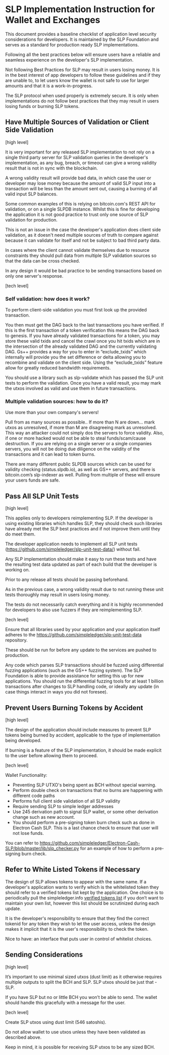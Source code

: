 # SLP Implementation Instruction for Wallet and Exchanges

This document provides a baseline checklist of application level security considerations for developers. It is maintained by the SLP Foundation and serves as a standard for production ready SLP implementations.

Following all the best practices below will ensure users have a reliable and seamless experience on the developer's SLP implementation. 

Not following Best Practices for SLP may result in users losing money. It is in the best interest of app developers to follow these guidelines and if they are unable to, to let users know the wallet is not safe to use for larger amounts and that it is a work-in-progress. 

The SLP protocol when used properly is extremely secure. It is only when implementations do not follow best practices that they may result in users losing funds or burning SLP tokens.

## Have Multiple Sources of Validation or Client Side Validation

[high level] 

It is very important for any released SLP implementation to not rely on a single third party server for SLP validation queries in the developer's implementation, as any bug, breach, or timeout can give a wrong validity result that is not in sync with the blockchain.

A wrong validity result will provide bad data, in which case the user or developer may lose money because the amount of valid SLP input into a transaction will be less than the amount sent out, causing a burning of all valid input SLP balances. 

Some common examples of this is relying on bitcoin.com's REST API for validation, or on a single SLPDB instance. Whilst this is fine for developing the application it is not good practice to trust only one source of SLP validation for production.

This is not an issue in the case the developer's application does client side validation, as it doesn't need multiple sources of truth to compare against because it can validate for itself and not be subject to bad third party data.

In cases where the client cannot validate themselves due to resource constraints they should pull data from multiple SLP validation sources so that the data can be cross checked.

In any design it would be bad practice to be sending transactions based on only one server's response. 

[tech level]

### Self validation: how does it work? 

To perform client-side validation you must first look up the provided transaction.

You then must get the DAG back to the last transactions you have verified. If this is the first transaction of a token verification this means the DAG back to genesis. If you have already validated transactions for a token, you may store these valid txids and cancel the crawl once you hit txids which are in the intersection of the already validated DAG and the currently validating DAG. Gs++ provides a way for you to enter in “exclude_txids” which internally will provide you the set difference or delta allowing you to recombine and validate on the client side. Using the “exclude_txids” feature allow for greatly reduced bandwidth requirements. 

You should use a library such as slp-validate which has passed the SLP unit tests to perform the validation. Once you have a valid result, you may mark the utxos involved as valid and use them in future transactions.


### Multiple validation sources: how to do it?

Use more than your own company's servers!

Pull from as many sources as possible.. If more than N are down… mark utxos as unresolved, if more than M are disagreeing mark as unresolved. This way an attacker could not simply dos the servers to force validity. Also, if one or more hacked would not be able to steal funds/scam/cause destruction. If you are relying on a single server or a single companies servers, you will not be doing due diligence on the validity of the transactions and it can lead to token burns. 

There are many different public SLPDB sources which can be used for validity checking (status.slpdb.io), as well as GS++ servers, and there is bitcoin.com’s slp-indexer as well. Pulling from multiple of these will ensure your users funds are safe.

## Pass All SLP Unit Tests

[high level]

This applies only to developers reimplementing SLP. If the developer is using existing libraries which handles SLP, they should check such libraries have already met the SLP best practices and if not improve them until they do meet them.

The developer application needs to implement all SLP unit tests (https://github.com/simpleledger/slp-unit-test-data/) without fail. 

Any SLP implementation should make it easy to run these tests and have the resulting test data updated as part of each build that the developer is working on.

Prior to any release all tests should be passing beforehand.

As in the previous case, a wrong validity result due to not running these unit tests thoroughly may result in users losing money.

The tests do not necessarily catch everything and it is highly recommended for developers to also use fuzzers if they are reimplementing SLP. 


[tech level]

Ensure that all libraries used by your application and your application itself adheres to the https://github.com/simpleledger/slp-unit-test-data repository. 

These should be run for before any update to the services are pushed to production. 

Any code which parses SLP transactions should be fuzzed using differential fuzzing applications (such as the GS++ fuzzing system). The SLP Foundation is able to provide assistance for setting this up for new applications. You should run the differential fuzzing tools for at least 1 billion transactions after changes to SLP handling code, or ideally any update (in case things interact in ways you did not foresee).

## Prevent Users Burning Tokens by Accident

[high level]

The design of the application should include measures to prevent SLP tokens being burned by accident, applicable to the type of implementation being developed.

If burning is a feature of the SLP implementation, it should be made explicit to the user before allowing them to proceed.


[tech level]

Wallet Functionality:

- Preventing SLP UTXO's being spent as BCH without special warning.
- Perform double check on transactions that no burns are happening with different code paths
- Performs full client side validation of all SLP validity
- Require sending SLP to simple ledger addresses
- Use 245 derivation path to signal SLP wallet, or some other derivation change such as new account.
- You should perform a pre-signing token burn check such as done in Electron Cash SLP. This is a last chance check to ensure that user will not lose funds. 

You can refer to https://github.com/simpleledger/Electron-Cash-SLP/blob/master/lib/slp_checker.py for an example of how to perform a pre-signing burn check. 

## Refer to White Listed Tokens if Necessary

The design of SLP allows tokens to appear with the same name. If a developer's application wants to verify which is the whitelisted token they should refer to a verified tokens list kept by the application. One choice is to periodically pull the simpleledger.info [verified tokens list](https://github.com/blockparty-sh/slp-explorer) if you don’t want to maintain your own list, however this list should be scrutinized during each update. 

It is the developer's responsibility to ensure that they find the correct tokenid for any token they wish to let the user access, unless the design makes it implicit that it is the user's responsibility to check the token.


Nice to have: an interface that puts user in control of whitelist choices.



## Sending Considerations

[high level]

It’s important to use minimal sized utxos (dust limit) as it otherwise requires multiple outputs to split the BCH and SLP. SLP utxos should be just that - SLP.


If you have SLP but no or little BCH you won’t be able to send. The wallet should handle this gracefully with a message for the user.


[tech level]

Create SLP utxos using dust limit (546 satoshis).

Do not allow wallet to use utxos unless they have been validated as described above.

Keep in mind, it is possible for receiving SLP utxos to be any sized BCH.

